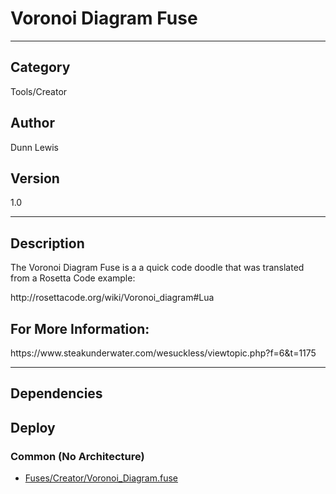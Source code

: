 # Voronoi Diagram Fuse
___

## Category
Tools/Creator

## Author
Dunn Lewis

## Version
1.0

___

## Description
<p>The Voronoi Diagram Fuse is a a quick code doodle that was translated from a Rosetta Code example:</p>
	
<p>http://rosettacode.org/wiki/Voronoi_diagram#Lua</p>

<h2>For More Information:</h2>
<p>https://www.steakunderwater.com/wesuckless/viewtopic.php?f=6&t=1175</p>

___

## Dependencies

## Deploy

### Common (No Architecture)

<ul>
<li><a href="https://gitlab.com/WeSuckLess/Reactor/-/blob/master/Atoms/com.DunnLewis.VoronoiDiagram/Fuses/Creator/Voronoi_Diagram.fuse?ref_type=heads">Fuses/Creator/Voronoi_Diagram.fuse</a></li>
</ul>
